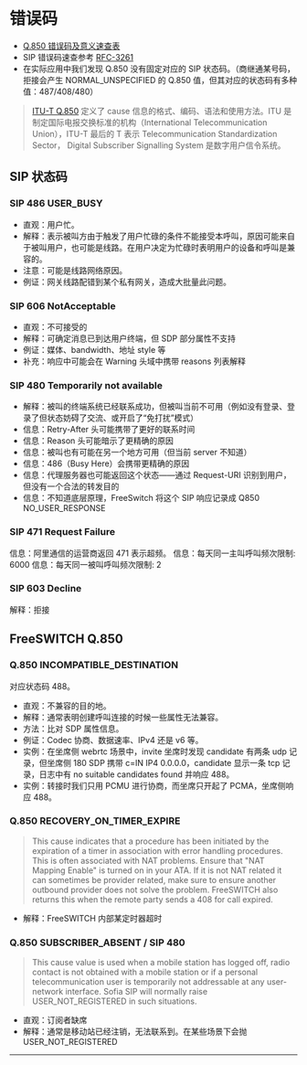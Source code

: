 # 错误码

- [Q.850 错误码及意义速查表]
- SIP 错误码速查参考 [RFC-3261]
- 在实际应用中我们发现 Q.850 没有固定对应的 SIP 状态码。（商继通某号码，拒接会产生 NORMAL_UNSPECIFIED 的 Q.850 值，但其对应的状态码有多种值：487/408/480）

> [ITU-T Q.850] 定义了 cause 信息的格式、编码、语法和使用方法。ITU 是制定国际电报交换标准的机构（International Telecommunication Union），ITU-T 最后的 T 表示 Telecommunication Standardization Sector， Digital Subscriber Signalling System 是数字用户信令系统。

## SIP 状态码

### SIP 486 USER_BUSY

- 直观：用户忙。
- 解释：表示被叫方由于触发了用户忙碌的条件不能接受本呼叫，原因可能来自于被叫用户，也可能是线路。在用户决定为忙碌时表明用户的设备和呼叫是兼容的。
- 注意：可能是线路网络原因。
- 例证：网关线路配错到某个私有网关，造成大批量此问题。

### SIP 606 NotAcceptable

- 直观：不可接受的
- 解释：可确定消息已到达用户终端，但 SDP 部分属性不支持
- 例证：媒体、bandwidth、地址 style 等
- 补充：响应中可能会在 Warning 头域中携带 reasons 列表解释

### SIP 480 Temporarily not available

- 解释：被叫的终端系统已经联系成功，但被叫当前不可用（例如没有登录、登录了但状态妨碍了交流、或开启了“免打扰”模式）
- 信息：Retry-After 头可能携带了更好的联系时间
- 信息：Reason 头可能暗示了更精确的原因
- 信息：被叫也有可能在另一个地方可用（但当前 server 不知道）
- 信息：486（Busy Here）会携带更精确的原因
- 信息：代理服务器也可能返回这个状态——通过 Request-URI 识别到用户，但没有一个合法的转发目的
- 信息：不知道底层原理，FreeSwitch 将这个 SIP 响应记录成 Q850 NO_USER_RESPONSE

### SIP 471 Request Failure

信息：阿里通信的运营商返回 471 表示超频。
信息：每天同一主叫呼叫频次限制: 6000
信息：每天同一被叫呼叫频次限制: 2

### SIP 603 Decline

解释：拒接

## FreeSWITCH Q.850

### Q.850 INCOMPATIBLE_DESTINATION

对应状态码 488。

- 直观：不兼容的目的地。
- 解释：通常表明创建呼叫连接的时候一些属性无法兼容。
- 方法：比对 SDP 属性信息。
- 例证：Codec 协商、数据速率、IPv4 还是 v6 等。
- 实例：在坐席侧 webrtc 场景中，invite 坐席时发现 candidate 有两条 udp 记录，但坐席侧 180 SDP 携带 c=IN IP4 0.0.0.0，candidate 显示一条 tcp 记录，日志中有 no suitable candidates found 并响应 488。
- 实例：转接时我们只用 PCMU 进行协商，而坐席只开起了 PCMA，坐席侧响应 488。


### Q.850 RECOVERY_ON_TIMER_EXPIRE

> This cause indicates that a procedure has been initiated by the expiration of a timer in association with error handling procedures. This is often associated with NAT problems. Ensure that "NAT Mapping Enable" is turned on in your ATA. If it is not NAT related it can sometimes be provider related, make sure to ensure another outbound provider does not solve the problem.
FreeSWITCH also returns this when the remote party sends a 408 for call expired.

- 解释：FreeSWITCH 内部某定时器超时

### Q.850 SUBSCRIBER_ABSENT / SIP 480

> This cause value is used when a mobile station has logged off, radio contact is not obtained with a mobile station or if a personal telecommunication user is temporarily not addressable at any user-network interface. Sofia SIP will normally raise USER_NOT_REGISTERED in such situations.

- 直观：订阅者缺席
- 解释：通常是移动站已经注销，无法联系到。在某些场景下会抛 USER_NOT_REGISTERED

---

[ITU-T Q.850]:https://www.itu.int/rec/T-REC-Q.850-201904-I!Amd1/en
[Q.850 错误码及意义速查表]:https://www.cnblogs.com/yjmyzz/p/freeswitch-hangup-cause.html
[RFC-3261]:https://www.rfc-editor.org/rfc/rfc3261#section-21
